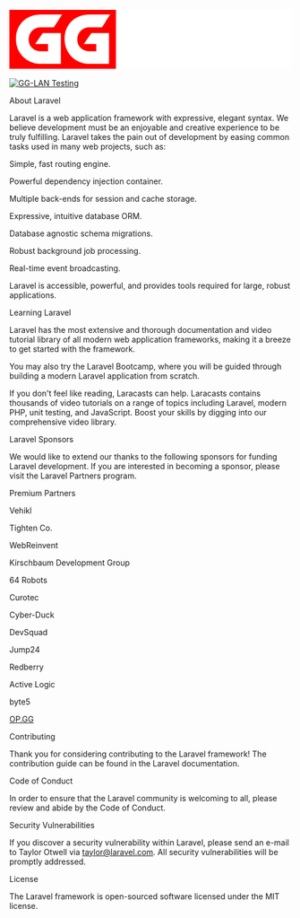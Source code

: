 ![GG-LAN logo](https://github.com/GG-LAN/gg-lan-admin/blob/dev/public/logo.png)

[![GG-LAN Testing](https://github.com/GG-LAN/gg-lan-admin/actions/workflows/testing.yml/badge.svg)](https://github.com/GG-LAN/gg-lan-admin/actions/workflows/testing.yml)

About Laravel

Laravel is a web application framework with expressive, elegant syntax. We believe development must be an enjoyable and creative experience to be truly fulfilling. Laravel takes the pain out of development by easing common tasks used in many web projects, such as:

Simple, fast routing engine.

Powerful dependency injection container.

Multiple back-ends for session and cache storage.

Expressive, intuitive database ORM.

Database agnostic schema migrations.

Robust background job processing.

Real-time event broadcasting.

Laravel is accessible, powerful, and provides tools required for large, robust applications.

Learning Laravel

Laravel has the most extensive and thorough documentation and video tutorial library of all modern web application frameworks, making it a breeze to get started with the framework.

You may also try the Laravel Bootcamp, where you will be guided through building a modern Laravel application from scratch.

If you don't feel like reading, Laracasts can help. Laracasts contains thousands of video tutorials on a range of topics including Laravel, modern PHP, unit testing, and JavaScript. Boost your skills by digging into our comprehensive video library.

Laravel Sponsors

We would like to extend our thanks to the following sponsors for funding Laravel development. If you are interested in becoming a sponsor, please visit the Laravel Partners program.

Premium Partners

Vehikl

Tighten Co.

WebReinvent

Kirschbaum Development Group

64 Robots

Curotec

Cyber-Duck

DevSquad

Jump24

Redberry

Active Logic

byte5

[OP.GG](http://OP.GG)

Contributing

Thank you for considering contributing to the Laravel framework! The contribution guide can be found in the Laravel documentation.

Code of Conduct

In order to ensure that the Laravel community is welcoming to all, please review and abide by the Code of Conduct.

Security Vulnerabilities

If you discover a security vulnerability within Laravel, please send an e-mail to Taylor Otwell via [taylor@laravel.com](mailto:taylor@laravel.com). All security vulnerabilities will be promptly addressed.

License

The Laravel framework is open-sourced software licensed under the MIT license.